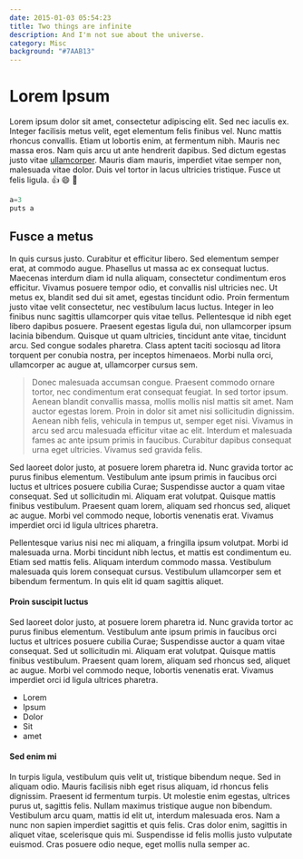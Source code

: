 ```yaml
---
date: 2015-01-03 05:54:23
title: Two things are infinite
description: And I'm not sue about the universe.
category: Misc
background: "#7AAB13"
---
```


# Lorem Ipsum

Lorem ipsum dolor sit amet, consectetur adipiscing elit. Sed nec iaculis ex. Integer facilisis metus velit, eget elementum felis finibus vel. Nunc mattis rhoncus convallis. Etiam ut lobortis enim, at fermentum nibh. Mauris nec massa eros. Nam quis arcu ut ante hendrerit dapibus. Sed dictum egestas justo vitae [ullamcorper](http://google.com). Mauris diam mauris, imperdiet vitae semper non, malesuada vitae dolor. Duis vel tortor in lacus ultricies tristique. Fusce ut felis ligula. :thumbsup: :smile: :sparkler:

```javascript
a=3
puts a
```

## Fusce a metus

In quis cursus justo. Curabitur et efficitur libero. Sed elementum semper erat, at commodo augue. Phasellus ut massa ac ex consequat luctus. Maecenas interdum diam id nulla aliquam, consectetur condimentum eros efficitur. Vivamus posuere tempor odio, et convallis nisl ultricies nec. Ut metus ex, blandit sed dui sit amet, egestas tincidunt odio. Proin fermentum justo vitae velit consectetur, nec vestibulum lacus luctus. Integer in leo finibus nunc sagittis ullamcorper quis vitae tellus. Pellentesque id nibh eget libero dapibus posuere. Praesent egestas ligula dui, non ullamcorper ipsum lacinia bibendum. Quisque ut quam ultricies, tincidunt ante vitae, tincidunt arcu. Sed congue sodales pharetra. Class aptent taciti sociosqu ad litora torquent per conubia nostra, per inceptos himenaeos. Morbi nulla orci, ullamcorper ac augue at, ullamcorper cursus sem.

> Donec malesuada accumsan congue. Praesent commodo ornare tortor, nec condimentum erat consequat feugiat. In sed tortor ipsum. Aenean blandit convallis massa, mollis mollis nisl mattis sit amet. Nam auctor egestas lorem. Proin in dolor sit amet nisi sollicitudin dignissim. Aenean nibh felis, vehicula in tempus ut, semper eget nisi. Vivamus in arcu sed arcu malesuada efficitur vitae ac elit. Interdum et malesuada fames ac ante ipsum primis in faucibus. Curabitur dapibus consequat urna eget ultricies. Vivamus sed gravida felis.

Sed laoreet dolor justo, at posuere lorem pharetra id. Nunc gravida tortor ac purus finibus elementum. Vestibulum ante ipsum primis in faucibus orci luctus et ultrices posuere cubilia Curae; Suspendisse auctor a quam vitae consequat. Sed ut sollicitudin mi. Aliquam erat volutpat. Quisque mattis finibus vestibulum. Praesent quam lorem, aliquam sed rhoncus sed, aliquet ac augue. Morbi vel commodo neque, lobortis venenatis erat. Vivamus imperdiet orci id ligula ultrices pharetra.

Pellentesque varius nisi nec mi aliquam, a fringilla ipsum volutpat. Morbi id malesuada urna. Morbi tincidunt nibh lectus, et mattis est condimentum eu. Etiam sed mattis felis. Aliquam interdum commodo massa. Vestibulum malesuada quis lorem consequat cursus. Vestibulum ullamcorper sem et bibendum fermentum. In quis elit id quam sagittis aliquet.

#### Proin suscipit luctus

Sed laoreet dolor justo, at posuere lorem pharetra id. Nunc gravida tortor ac purus finibus elementum. Vestibulum ante ipsum primis in faucibus orci luctus et ultrices posuere cubilia Curae; Suspendisse auctor a quam vitae consequat. Sed ut sollicitudin mi. Aliquam erat volutpat. Quisque mattis finibus vestibulum. Praesent quam lorem, aliquam sed rhoncus sed, aliquet ac augue. Morbi vel commodo neque, lobortis venenatis erat. Vivamus imperdiet orci id ligula ultrices pharetra.

- Lorem
- Ipsum
- Dolor
- Sit
- amet

#### Sed enim mi

In turpis ligula, vestibulum quis velit ut, tristique bibendum neque. Sed in aliquam odio. Mauris facilisis nibh eget risus aliquam, id rhoncus felis dignissim. Praesent id fermentum turpis. Ut molestie enim egestas, ultrices purus ut, sagittis felis. Nullam maximus tristique augue non bibendum. Vestibulum arcu quam, mattis id elit ut, interdum malesuada eros. Nam a nunc non sapien imperdiet sagittis et quis felis. Cras dolor enim, sagittis in aliquet vitae, scelerisque quis mi. Suspendisse id felis mollis justo vulputate euismod. Cras posuere odio neque, eget mollis nulla semper ac.
